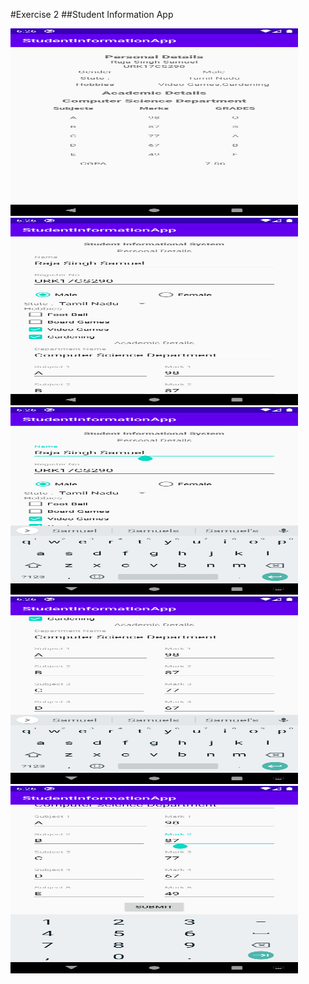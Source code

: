 #Exercise 2
##Student Information App
<p float="left">
  <img width="460" height="300" src="./images/i1.png">
  <img width="460" height="300" src="./images/i2.png">
  <img width="460" height="300" src="./images/i3.png">
  <img width="460" height="300" src="./images/i4.png">
  <img width="460" height="300" src="./images/i5.png">
</p>

